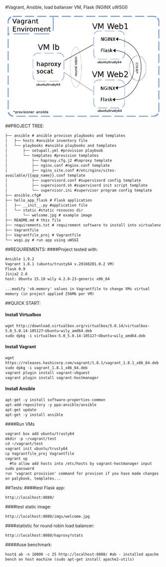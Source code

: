 #Vagrant, Ansible, load ballanser VM, Flask (NGINX uWSGI)

![alt tag](https://github.com/dgamanenko/vagrant_ansible_loadbalancer_flask/blob/master/vagrant_ansible.png)

##PROJECT TREE:
```
├── ansible # ansible provison playbooks and templates
│   ├── hosts #ansible inventory file
│   └── playbooks #ansible playbooks and templates
│       ├── setupall.yml #provision playbook
│       └── templates #provision templates
│           ├── haproxy.cfg.j2 #haproxy template
│           ├── nginx.conf #nginx.conf template
│           ├── nginx_site.conf #/etc/nginx/sites-available/{{app_name}}.conf template
│           ├── supervisord.conf #supervisord config template
│           ├── supervisord.sh #supervisord init script template
│           └── supervisor.ini #supervisor program config template
├── ansible.cfg#
├── hello_app_flask # Flask application
│   ├── __init__.py #application file
│   └── static #static resouces dir
│       └── welcome.jpg # example image
├── README.md # this file
├── requirements.txt # requirement software to install into virtualenv
├── Vagrantfile
├── Vagrantfile_proj # Vagrantfile
└── wsgi.py # run app using uWSGI
```
##REQUIREMENTS:
####Project tested with:
```
Ansible 1.9.2
Vagrant 1.8.1 (ubuntu/trusty64 v.20160201.0.2 VM)
Flask 0.9
Jinja2 2.6
host: Ubuntu 15.10 wily 4.2.0-23-generic x86_64

...modify 'vb.memory' values in Vagrantfile to change VMs virtual memory (in project applied 256Mb per VM)
```
##QUICK START:
#### Install Virtualbox
```
wget http://download.virtualbox.org/virtualbox/5.0.14/virtualbox-5.0_5.0.14-105127~Ubuntu~wily_amd64.deb
sudo dpkg -i virtualbox-5.0_5.0.14-105127~Ubuntu~wily_amd64.deb
```
#### Install Vagrant
```
wget https://releases.hashicorp.com/vagrant/1.8.1/vagrant_1.8.1_x86_64.deb
sudo dpkg -i vagrant_1.8.1_x86_64.deb
vagrant plugin install vagrant-vbguest
vagrant plugin install vagrant-hostmanager
```
#### Install Ansible
```
apt-get -y install software-properties-common
apt-add-repository -y ppa:ansible/ansible
apt-get update
apt-get -y install ansible
```
####Run VMs
```
vagrant box add ubuntu/trusty64
mkdir -p ~/vagrant/test
cd ~/vagrant/test
vagrant init ubuntu/trusty64
cp Vagrantfile_proj Vagrantfile
vagrant up 
  #to allow add hosts into /etc/hosts by vagrant-hostmanager input sudo password
run 'vagrant provision' command for provison if you have made changes on palybook, templates...
```
##Tests:
####test Flask app:
```
http://localhost:8080/
```
####test static image:
```
http://localhost:8080/imgs/welcome.jpg
```
####statistic for round robin load balancer:
```
http://localhost:8080/haproxy?stats
```
#####use benchmark:
```
host$ ab -n 10000 -c 25 http://localhost:8080/ #ab - installed apache bench on host machine (sudo apt-get install apache2-utils)
```
